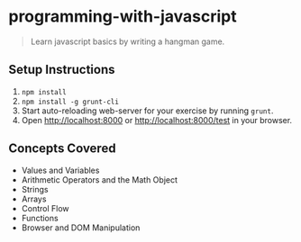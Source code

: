 # programming-with-javascript
> Learn javascript basics by writing a hangman game.

## Setup Instructions

1. `npm install`
2. `npm install -g grunt-cli`
3. Start auto-reloading web-server for your exercise by running `grunt`.
4. Open [http://localhost:8000](http://localhost:8000) or [http://localhost:8000/test](http://localhost:8000/test]) in your browser.

## Concepts Covered
- Values and Variables
- Arithmetic Operators and the Math Object
- Strings
- Arrays
- Control Flow
- Functions 
- Browser and DOM Manipulation